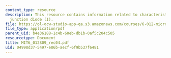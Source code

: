 ```yaml
---
content_type: resource
description: This resource contains information related to characteristics of p-n
  junction diode (I).
file: https://ol-ocw-studio-app-qa.s3.amazonaws.com/courses/6-012-microelectronic-devices-and-circuits-spring-2009/04998d375497e86baecf6f9b537f6481_MIT6_012S09_rec04.pdf
file_type: application/pdf
parent_uid: b4e36188-1c4b-60eb-db1b-0af5c204c505
resourcetype: Document
title: MIT6_012S09_rec04.pdf
uid: 04998d37-5497-e86b-aecf-6f9b537f6481
---
```

